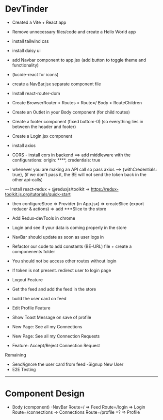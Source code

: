 # DevTinder

   - Created a Vite + React app
   - Remove unnecessary files/code and create a Hello World app
   - install tailwind css
   - install daisy ui
   - add Navbar component to app.jsx (add button to toggle theme and functionality)
   - (lucide-react for icons)
   - create a NavBar.jsx separate component file

   - Install react-router-dom
   - Create BrowserRouter > Routes > Route=/ Body > RouteChildren
   - Create an Outlet in your Body component (for child routes)
   - Create a footer component (fixed bottom-0) (so everything lies in between the header and footer)  
   
   - Create a Login.jsx component 
   - install axios
   - CORS - install cors in backend ==> add middleware with the configurations: origin: ****, credentials: true
   - whenever you are making an API call so pass axios ==> {withCredentials: true}, (if we don't pass it, the BE will not send the token back in the other api-calls)

   -- Install react-redux + @reduxjs/toolkit  -> https://redux-toolkit.js.org/tutorials/quick-start

   - then configureStroe => Provider (in App.jsx) => createSlice (export reducer & actions) => add ***Slice to the store

   - Add Redux-devTools in chrome
   - Login and see if your data is coming properly in the store
   - NavBar should update as soon as user logs in
   - Refactor our code to add constants (BE-URL) file + create a componenents folder 

   - You should not be access other routes without login
   - If token is not present. redirect user to login page
   - Logout Feature
   - Get the feed and add the feed in the store
   - build the user card on feed
   - Edit Profile Feature
   - Show Toast Message on save of profile

   - New Page: See all my Connections 
   - New Page: See all my Connection Requests
   - Feature: Accept/Reject Connection Request

Remaining

   - Send/ignore the user card from feed
   -Signup New User
   - E2E Testing
 









---

# Component Design
 - Body (component)
    -NavBar
    Route=/  => Feed
    Route=/login => Login
    Route=/connections => Connections
    Route=/profile =? => Profile
